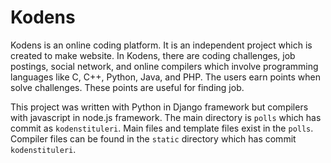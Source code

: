 # Kodens
Kodens is an online coding platform. It is an independent project which is created to make website. In Kodens, there are coding challenges, job postings, social network, and online compilers 
which involve programming languages like C, C++, Python, Java, and PHP. The users 
earn points when solve challenges. These points are useful for finding job. 

This project was written with Python in Django framework but compilers with javascript in node.js framework. The main directory is `polls` which has commit as `kodenstituleri`. Main files and template files exist in the `polls`.  
Compiler files can be found in the `static` directory which has commit `kodenstituleri`. 
